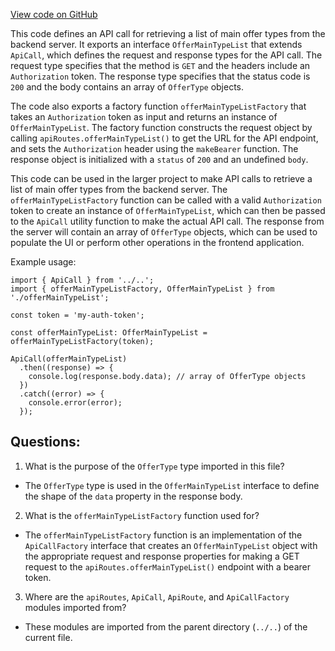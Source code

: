 [View code on GitHub](https://github.com/technologiestiftung/kulturdaten-frontend/blob/master/lib/api/routes/offerMainType/list.ts)

This code defines an API call for retrieving a list of main offer types from the backend server. It exports an interface `OfferMainTypeList` that extends `ApiCall`, which defines the request and response types for the API call. The request type specifies that the method is `GET` and the headers include an `Authorization` token. The response type specifies that the status code is `200` and the body contains an array of `OfferType` objects.

The code also exports a factory function `offerMainTypeListFactory` that takes an `Authorization` token as input and returns an instance of `OfferMainTypeList`. The factory function constructs the request object by calling `apiRoutes.offerMainTypeList()` to get the URL for the API endpoint, and sets the `Authorization` header using the `makeBearer` function. The response object is initialized with a `status` of `200` and an undefined `body`.

This code can be used in the larger project to make API calls to retrieve a list of main offer types from the backend server. The `offerMainTypeListFactory` function can be called with a valid `Authorization` token to create an instance of `OfferMainTypeList`, which can then be passed to the `ApiCall` utility function to make the actual API call. The response from the server will contain an array of `OfferType` objects, which can be used to populate the UI or perform other operations in the frontend application.

Example usage:

```
import { ApiCall } from '../..';
import { offerMainTypeListFactory, OfferMainTypeList } from './offerMainTypeList';

const token = 'my-auth-token';

const offerMainTypeList: OfferMainTypeList = offerMainTypeListFactory(token);

ApiCall(offerMainTypeList)
  .then((response) => {
    console.log(response.body.data); // array of OfferType objects
  })
  .catch((error) => {
    console.error(error);
  });
```
## Questions: 
 1. What is the purpose of the `OfferType` type imported in this file?
- The `OfferType` type is used in the `OfferMainTypeList` interface to define the shape of the `data` property in the response body.

2. What is the `offerMainTypeListFactory` function used for?
- The `offerMainTypeListFactory` function is an implementation of the `ApiCallFactory` interface that creates an `OfferMainTypeList` object with the appropriate request and response properties for making a GET request to the `apiRoutes.offerMainTypeList()` endpoint with a bearer token.

3. Where are the `apiRoutes`, `ApiCall`, `ApiRoute`, and `ApiCallFactory` modules imported from?
- These modules are imported from the parent directory (`../..`) of the current file.
